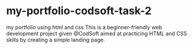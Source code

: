 # my-portfolio-codsoft-task-2
my portfolio using html and css  This is a beginner-friendly web development project given @CodSoft aimed at practicing HTML and CSS skills by creating a simple landing page.
